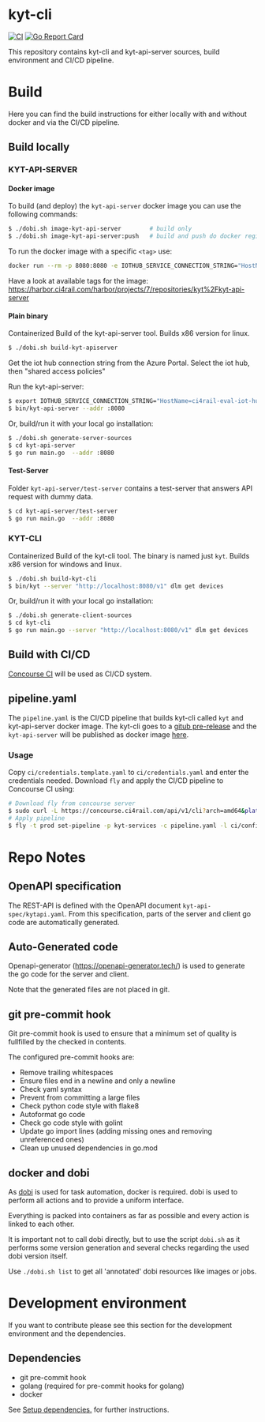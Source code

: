 # kyt-cli
[![CI](https://concourse.ci4rail.com/api/v1/teams/main/pipelines/kyt-services/jobs/build-kyt-services/badge)](https://concourse.ci4rail.com/teams/main/pipelines/kyt-services) [![Go Report Card](https://goreportcard.com/badge/github.com/ci4rail/kyt-cli)](https://goreportcard.com/report/github.com/ci4rail/kyt-cli)

This repository contains kyt-cli and kyt-api-server sources, build environment and CI/CD pipeline.

# Build
Here you can find the build instructions for either locally with and without docker and via the CI/CD pipeline.

## Build locally

### KYT-API-SERVER
#### Docker image
To build (and deploy) the `kyt-api-server` docker image you can use the following commands:
```bash
$ ./dobi.sh image-kyt-api-server        # build only
$ ./dobi.sh image-kyt-api-server:push   # build and push do docker registry
```
To run the docker image with a specific `<tag>` use:
```bash
docker run --rm -p 8080:8080 -e IOTHUB_SERVICE_CONNECTION_STRING="HostName=ci4rail-eval-iot-hub.azure-devices.net;SharedAccessKeyName=iothubowner;SharedAccessKey=6..." harbor.ci4rail.com/ci4rail/kyt/kyt-api-server:<tag>
```
Have a look at available tags for the image: https://harbor.ci4rail.com/harbor/projects/7/repositories/kyt%2Fkyt-api-server

#### Plain binary

Containerized Build of the kyt-api-server tool. Builds x86 version for linux.

```bash
$ ./dobi.sh build-kyt-apiserver
```

Get the iot hub connection string from the Azure Portal.
Select the iot hub, then "shared access policies"

Run the kyt-api-server:

```bash
$ export IOTHUB_SERVICE_CONNECTION_STRING="HostName=ci4rail-eval-iot-hub.azure-devices.net;SharedAccessKeyName=iothubowner;SharedAccessKey=6...="
$ bin/kyt-api-server --addr :8080
```

Or, build/run it with your local go installation:

```bash
$ ./dobi.sh generate-server-sources
$ cd kyt-api-server
$ go run main.go  --addr :8080
```

#### Test-Server

Folder `kyt-api-server/test-server` contains a test-server that answers API request with dummy data.

```bash
$ cd kyt-api-server/test-server
$ go run main.go  --addr :8080
```

### KYT-CLI

Containerized Build of the kyt-cli tool. The binary is named just `kyt`. Builds x86 version for windows and linux.

```bash
$ ./dobi.sh build-kyt-cli
$ bin/kyt --server "http://localhost:8080/v1" dlm get devices
```

Or, build/run it with your local go installation:

```bash
$ ./dobi.sh generate-client-sources
$ cd kyt-cli
$ go run main.go --server "http://localhost:8080/v1" dlm get devices
```

## Build with CI/CD

[Concourse CI](https://concourse-ci.org/) will be used as CI/CD system.

## pipeline.yaml
The `pipeline.yaml` is the CI/CD pipeline that builds kyt-cli called `kyt` and kyt-api-server docker image. The kyt-cli goes to a [gitub pre-release](https://github.com/ci4rail/kyt-cli/releases) and the `kyt-api-server` will be published as docker image [here](https://harbor.ci4rail.com/harbor/projects/7/repositories/kyt%2Fkyt-api-server).

### Usage

Copy `ci/credentials.template.yaml` to `ci/credentials.yaml` and enter the credentials needed.
Download `fly` and apply the CI/CD pipeline to Concourse CI using:
```bash
# Download fly from concourse server
$ sudo curl -L https://concourse.ci4rail.com/api/v1/cli?arch=amd64&platform=linux -o /usr/local/bin/fly && sudo chmod +x /usr/local/bin/fly
# Apply pipeline
$ fly -t prod set-pipeline -p kyt-services -c pipeline.yaml -l ci/config.yaml  -l ci/credentials.yaml
```

# Repo Notes

## OpenAPI specification

The REST-API is defined with the OpenAPI document `kyt-api-spec/kytapi.yaml`. From this specification, parts of the server and client go code are automatically generated.

## Auto-Generated code

Openapi-generator (https://openapi-generator.tech/) is used to generate the go code for the server and client.

Note that the generated files are not placed in git.


## git pre-commit hook

Git pre-commit hook is used to ensure that a minimum set of quality is fullfilled by the checked in contents.

The configured pre-commit hooks are:

* Remove trailing whitespaces
* Ensure files end in a newline and only a newline
* Check yaml syntax
* Prevent from committing a large files
* Check python code style with flake8
* Autoformat go code
* Check go code style with golint
* Update go import lines (adding missing ones and removing unreferenced ones)
* Clean up unused dependencies in go.mod

## docker and dobi

As [dobi](https://github.com/dnephin/dobi) is used for task automation, docker is required.
dobi is used to perform all actions and to provide a uniform interface.

Everything is packed into containers as far as possible and every action is linked to each other.

It is important not to call dobi directly, but to use the script `dobi.sh` as it performs some version generation and several checks regarding the used dobi version itself.

Use `./dobi.sh list` to get all 'annotated' dobi resources like images or jobs.

# Development environment

If you want to contribute please see this section for the development environment and the dependencies.

## Dependencies
* git pre-commit hook
* golang (required for pre-commit hooks for golang)
* docker

See [Setup dependencies.](SetupDependencies.md) for further instructions.

